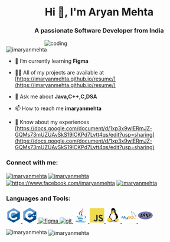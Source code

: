 <h1 align="center">Hi 👋, I'm Aryan Mehta</h1>
<h3 align="center">A passionate Software Developer from India</h3>
<img align="right" alt="coding" width="400" src="https://i.pinimg.com/originals/81/17/8b/81178b47a8598f0c81c4799f2cdd4057.gif">


<p align="left"> <img src="https://komarev.com/ghpvc/?username=imaryanmehta&label=Profile%20views&color=0e75b6&style=flat" alt="imaryanmehta" /> </p>

- 🌱 I’m currently learning **Figma**

- 👨‍💻 All of my projects are available at [https://imaryanmehta.github.io/resume/](https://imaryanmehta.github.io/resume/)

- 💬 Ask me about **Java,C++,C,DSA**

- 📫 How to reach me **imaryanmehta**

- 📄 Know about my experiences [https://docs.google.com/document/d/1xp3x9wlERmJZ-GQMs73mUZUAvSkS19lCKPd7Lvtt4qs/edit?usp=sharing](https://docs.google.com/document/d/1xp3x9wlERmJZ-GQMs73mUZUAvSkS19lCKPd7Lvtt4qs/edit?usp=sharing)

<h3 align="left">Connect with me:</h3>
<p align="left">
<a href="https://twitter.com/imaryanmehta" target="blank"><img align="center" src="https://raw.githubusercontent.com/rahuldkjain/github-profile-readme-generator/master/src/images/icons/Social/twitter.svg" alt="imaryanmehta" height="30" width="40" /></a>
<a href="https://linkedin.com/in/imaryanmehta" target="blank"><img align="center" src="https://raw.githubusercontent.com/rahuldkjain/github-profile-readme-generator/master/src/images/icons/Social/linked-in-alt.svg" alt="imaryanmehta" height="30" width="40" /></a>
<a href="https://fb.com/https://www.facebook.com/imaryanmehta" target="blank"><img align="center" src="https://raw.githubusercontent.com/rahuldkjain/github-profile-readme-generator/master/src/images/icons/Social/facebook.svg" alt="https://www.facebook.com/imaryanmehta" height="30" width="40" /></a>
<a href="https://instagram.com/imaryanmehta" target="blank"><img align="center" src="https://raw.githubusercontent.com/rahuldkjain/github-profile-readme-generator/master/src/images/icons/Social/instagram.svg" alt="imaryanmehta" height="30" width="40" /></a>
</p>

<h3 align="left">Languages and Tools:</h3>
<p align="left"> <a href="https://www.cprogramming.com/" target="_blank" rel="noreferrer"> <img src="https://raw.githubusercontent.com/devicons/devicon/master/icons/c/c-original.svg" alt="c" width="40" height="40"/> </a> <a href="https://www.w3schools.com/cpp/" target="_blank" rel="noreferrer"> <img src="https://raw.githubusercontent.com/devicons/devicon/master/icons/cplusplus/cplusplus-original.svg" alt="cplusplus" width="40" height="40"/> </a> <a href="https://www.figma.com/" target="_blank" rel="noreferrer"> <img src="https://www.vectorlogo.zone/logos/figma/figma-icon.svg" alt="figma" width="40" height="40"/> </a> <a href="https://git-scm.com/" target="_blank" rel="noreferrer"> <img src="https://www.vectorlogo.zone/logos/git-scm/git-scm-icon.svg" alt="git" width="40" height="40"/> </a> <a href="https://www.java.com" target="_blank" rel="noreferrer"> <img src="https://raw.githubusercontent.com/devicons/devicon/master/icons/java/java-original.svg" alt="java" width="40" height="40"/> </a> <a href="https://developer.mozilla.org/en-US/docs/Web/JavaScript" target="_blank" rel="noreferrer"> <img src="https://raw.githubusercontent.com/devicons/devicon/master/icons/javascript/javascript-original.svg" alt="javascript" width="40" height="40"/> </a> <a href="https://www.linux.org/" target="_blank" rel="noreferrer"> <img src="https://raw.githubusercontent.com/devicons/devicon/master/icons/linux/linux-original.svg" alt="linux" width="40" height="40"/> </a> <a href="https://www.mysql.com/" target="_blank" rel="noreferrer"> <img src="https://raw.githubusercontent.com/devicons/devicon/master/icons/mysql/mysql-original-wordmark.svg" alt="mysql" width="40" height="40"/> </a> <a href="https://www.php.net" target="_blank" rel="noreferrer"> <img src="https://raw.githubusercontent.com/devicons/devicon/master/icons/php/php-original.svg" alt="php" width="40" height="40"/> </a> </p>

<p><img align="left" src="https://github-readme-stats.vercel.app/api/top-langs?username=imaryanmehta&show_icons=true&locale=en&layout=compact" alt="imaryanmehta" /></p>

<p>&nbsp;<img align="center" src="https://github-readme-stats.vercel.app/api?username=imaryanmehta&show_icons=true&locale=en" alt="imaryanmehta" /></p>
